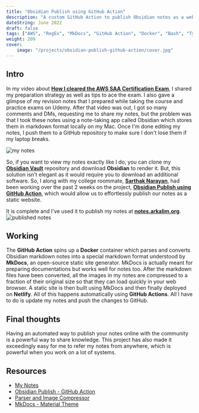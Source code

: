```yaml
---
title: "Obsidian Publish using GitHub Action"
description: "A custom GitHub Action to publish Obsidian notes as a website"
dateString: June 2022
draft: false
tags: ["AWS", "RegEx", "MkDocs", "GitHub Action", "Docker", "Bash", "TypeScript", "Node.JS"]
weight: 209
cover:
    image: "/projects/obsidian-publish-github-action/cover.jpg"
---
```


## Intro
In my video about [**How I cleared the AWS SAA Certification Exam**](https://arkalim.org/blog/aws-saa-certification/), I shared my preparation strategy as well as tips to ace the exam. I also gave a glimpse of my revision notes that I prepared while taking the course and practice exams on Udemy. After that video was out, I got so many comments and DMs, requesting me to share my notes, but the problem was that I took these notes using a note-taking app called Obsidian which stores them in markdown format locally on my Mac. Once I'm done editing my notes, I push them to a GitHub repository to make sure I don't lose them if my laptop breaks.

![my notes](/projects/obsidian-publish-github-action/img1.jpg)

So, if you want to view my notes exactly like I do, you can clone my [**Obsidian Vault**](https://github.com/arkalim/obsidian-vault) repository and download **Obsidian** to render it. But, this solution isn't elegant as it would require you to download an additional software. So, I along with my college roommate, [**Sarthak Narayan**](https://sarthaknarayan.tech/), had been working over the past 2 weeks on the project, [**Obsidian Publish using GitHub Action**](https://github.com/project-cool/obsidian-publish-action), which would allow us to effortlessly publish our notes as a static website. 

It is complete and I've used it to publish my notes at [**notes.arkalim.org**](https://notes.arkalim.org).
![published notes](/projects/obsidian-publish-github-action/img2.jpg)

## Working
The **GitHub Action** spins up a **Docker** container which parses and converts Obsidian markdown notes into a special markdown format understood by **MkDocs**, an open-source static site generator. MkDocs is actually meant for preparing documentations but works well for notes too. After the markdown files have been converted, all the images in my notes are compressed to a fraction of their original size so that they can load quickly in your web browser. A static site is then built using MkDocs and then finally deployed on **Netlify**. All of this happens automatically using **GitHub Actions**. All I have to do is update my notes and push the changes to GitHub.

## Final thoughts
Having an automated way to publish your notes online with the community is a powerful way to share knowledge. This project has also made it exceedingly easy for me to refer my notes from anywhere, which is powerful when you work on a lot of systems.

## Resources
- [My Notes](https://notes.arkalim.org)
- [Obsidian Publish - GitHub Action](https://github.com/project-cool/obsidian-publish-action)
- [Parser and Image Compressor](https://github.com/project-cool/obsidian-to-mkdocs)
- [MkDocs - Material Theme](https://squidfunk.github.io/mkdocs-material/)